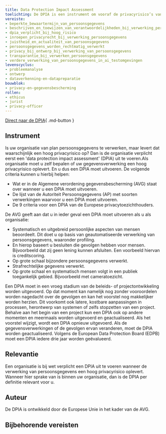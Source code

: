 ```yaml
---
title: Data Protection Impact Assessment 
toelichting: De DPIA is een instrument om vooraf de privacyrisico’s van een gegevensverwerking in kaart te brengen. Zodat de organisatie maatregelen kan nemen om deze risico’s te verkleinen. De DPIA zorgt voor naleving van de wetgeving inzake gegevensbescherming, zoals de Algemene Verordening Gegevensbescherming (AVG) in de Europese Unie. 
vereiste:
- beperkte_bewaartermijn_van_persoonsgegevens
- beschrijven_en_toewijzen_van_verantwoordelijkheden_bij_verwerking_persoonsgegevens
- dpia_verplicht_bij_hoog_risico
- inroepen_privacyrecht_bij_verwerking_persoonsgegevens
- juistheid_en_actualiteit_van_persoonsgegevens
- persoonsgegevens_worden_rechtmatig_verwerkt
- privacy_bij_ontwerp_bij_verwerking_van_persoonsgegevens
- transparantie_bij_verwerken_persoonsgegevens
- verdere_verwerking_van_persoonsgegevens_in_ai_testomgevingen
levenscyclus:
- probleemanalyse
- ontwerp
- dataverkenning-en-datapreparatie
bouwblok:
- privacy-en-gegevensbescherming 
rollen:
- ethicus
- jurist 
- privacy-officer
---
```


<!-- tags -->

[Direct naar de DPIA](https://www.autoriteitpersoonsgegevens.nl/themas/basis-avg/praktisch-avg/data-protection-impact-assessment-dpia){ .md-button }
## Instrument

Is uw organisatie van plan persoonsgegevens te verwerken, maar levert dat waarschijnlijk een hoog privacyrisico op? Dan is de organisatie verplicht eerst een 'data protection impact assessment' (DPIA) uit te voeren.Als organisatie moet u zelf bepalen of uw gegevensverwerking een hoog privacyrisico oplevert. En u dus een DPIA moet uitvoeren. De volgende criteria kunnen u hierbij helpen:

*  Wat er in de Algemene verordening gegevensbescherming (AVG) staat over wanneer u een DPIA moet uitvoeren.
*  De lijst van de Autoriteit Persoonsgegevens (AP) met soorten verwerkingen waarvoor u een DPIA moet uitvoeren.
*  De 9 criteria voor een DPIA van de Europese privacytoezichthouders.

De AVG geeft aan dat u in ieder geval een DPIA moet uitvoeren als u als organisatie:

* Systematisch en uitgebreid persoonlijke aspecten van mensen beoordeelt. Dit doet u op basis van geautomatiseerde verwerking van persoonsgegevens, waaronder profiling.
* En hierop baseert u besluiten die gevolgen hebben voor mensen. Bijvoorbeeld dat zij geen lening kunnen afsluiten. Een voorbeeld hiervan is creditscoring.
* Op grote schaal bijzondere persoonsgegevens verwerkt.
* Strafrechtelijke gegevens verwerkt.
* Op grote schaal en systematisch mensen volgt in een publiek toegankelijk gebied. Bijvoorbeeld met cameratoezicht.

Een DPIA moet in een vroeg stadium van de beleids- of projectontwikkeling worden uitgevoerd. Op dat moment kan namelijk nog zonder vooroordelen worden nagedacht over de gevolgen en kan het voorstel nog makkelijker worden herzien. Dit voorkomt ook latere, kostbare aanpassingen in processen, herontwerp van systemen of zelfs stopzetten van een project. Behalve aan het begin van een project kun  een DPIA ook op andere momenten en meermaals worden uitgevoerd en geactualiseerd. Als het voorstel wijzigt, wordt een DPIA opnieuw uitgevoerd. Als de gegevensverwerkingen of de gevolgen ervan veranderen, moet de DPIA worden geactualiseerd. Volgens de European Data Protection Board (EDPB) moet een DPIA iedere drie jaar worden geëvalueerd.



## Relevantie
Een organisatie is bij wet verplicht een DPIA uit te voeren wanneer de verwerking van persoonsgegevens een hoog privacyrisico oplevert. Wanneer hier sprake van is binnen uw organisatie, dan is de DPIA per definitie relevant voor u. 


## Auteur
De DPIA is ontwikkeld door de Europese Unie in het kader van de AVG. 

## Bijbehorende vereisten

<!-- list_vereisten_on_maatregelen_page -->
